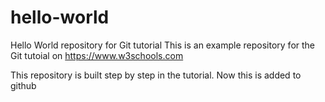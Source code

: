 # hello-world
Hello World repository for Git tutorial
This is an example repository for the Git tutoial on https://www.w3schools.com

This repository is built step by step in the tutorial.
Now this is added to github
